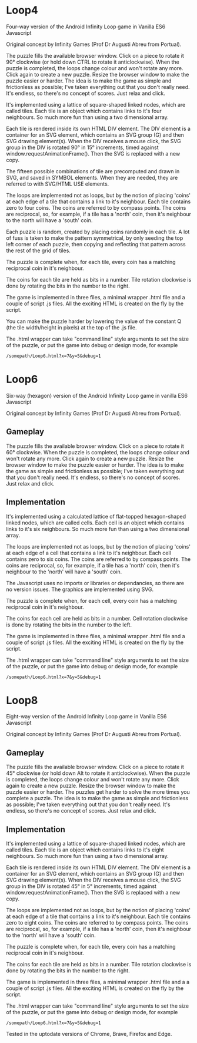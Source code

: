 # Loop4

Four-way version of the Android Infinity Loop game in Vanilla ES6 Javascript

Original concept by Infinity Games (Prof Dr Augusti Abreu from Portual).

The puzzle fills the available browser window. Click on a piece to rotate it 90&deg; clockwise (or hold down CTRL to rotate it anticlockwise). When the puzzle is completed,
the loops change colour and won't rotate any more. Click again to create a new puzzle. Resize the browser window to make the puzzle easier or harder.
The idea is to make the game as simple and frictionless as possible; I've taken everything out that you don't really need. It's endless, so there's no concept
of scores. Just relax and click.

It's implemented using a lattice of square-shaped linked nodes, which are called tiles. Each tile is an object which contains links to it's four neighbours.
So much more fun than using a two dimensional array.

Each tile is rendered inside its own HTML DIV element. The DIV element is a container for an SVG element, which contains an SVG group (G) and then SVG drawing element(s).
When the DIV receives a mouse click, the SVG group in the DIV is rotated 90&deg; in 15&deg; increments, timed against window.requestAnimationFrame(). Then the SVG is replaced with
a new copy.

The fifteen possible combinations of tile are precomputed and drawn in SVG, and saved in SYMBOL elements. When they are needed, they are referred to with SVG/HTML USE elements.

The loops are implemented not as loops, but by the notion of placing 'coins' at each edge of a tile that contains a link to it's neighbour. Each tile contains zero to
four coins. The coins are referred to by compass points. The coins are reciprocal, so, for example, if a tile has a 'north' coin, then it's neighbour to the north
will have a 'south' coin.

Each puzzle is random, created by placing coins randomly in each tile. A lot of fuss is taken to make the pattern symmetrical, by only seeding the top left corner 
of each puzzle, then copying and reflecting that pattern across the rest of the grid of tiles.

The puzzle is complete when, for each tile, every coin has a matching reciprocal coin in it's neighbour.

The coins for each tile are held as bits in a number. Tile rotation clockwise is done by rotating the bits in the number to the right.

The game is implemented in three files, a minimal wrapper .html file and a couple of script .js files. All the exciting HTML is created on the fly by the script.

You can make the puzzle harder by lowering the value of the constant Q (the tile width/height in pixels) at the top of the .js file.

The .html wrapper can take "command line" style arguments to set the size of the puzzle, or put the game into debug or design mode, for example

    /somepath/Loop6.html?x=7&y=5&debug=1

# Loop6

Six-way (hexagon) version of the Android Infinity Loop game in vanilla ES6 Javascript

Original concept by Infinity Games (Prof Dr Augusti Abreu from Portual).

## Gameplay

The puzzle fills the available browser window. Click on a piece to rotate it 60&deg; clockwise. When the puzzle is completed,
the loops change colour and won't rotate any more. Click again to create a new puzzle. Resize the browser window to make the puzzle easier or harder.
The idea is to make the game as simple and frictionless as possible; I've taken everything out that you don't really need.
It's endless, so there's no concept of scores. 
Just relax and click.

## Implementation

It's implemented using a calculated lattice of flat-topped hexagon-shaped linked nodes, which are called cells. Each cell is an object which contains links to it's six neighbours.
So much more fun than using a two dimensional array.

The loops are implemented not as loops, but by the notion of placing 'coins' at each edge of a cell that contains a link to it's neighbour. Each cell contains zero to
six coins. The coins are referred to by compass points. The coins are reciprocal, so, for example, if a tile has a 'north' coin, then it's neighbour to the 'north'
will have a 'south' coin.

The Javascript uses no imports or libraries or dependancies, so there are no version issues. The graphics are implemented using SVG.

The puzzle is complete when, for each cell, every coin has a matching reciprocal coin in it's neighbour.

The coins for each cell are held as bits in a number. Cell rotation clockwise is done by rotating the bits in the number to the left.

The game is implemented in three files, a minimal wrapper .html file and a couple of script .js files. All the exciting HTML is created on the fly by the script.

The .html wrapper can take "command line" style arguments to set the size of the puzzle, or put the game into debug or design mode, for example

    /somepath/Loop6.html?x=7&y=5&debug=1

# Loop8

Eight-way version of the Android Infinity Loop game in Vanilla ES6 Javascript

Original concept by Infinity Games (Prof Dr Augusti Abreu from Portual).

## Gameplay

The puzzle fills the available browser window. Click on a piece to rotate it 45&deg; clockwise (or hold down Alt to rotate it anticlockwise). When the puzzle is completed,
the loops change colour and won't rotate any more. Click again to create a new puzzle. Resize the browser window to make the puzzle easier or harder.
The puzzles get harder to solve the more times you complete a puzzle.
The idea is to make the game as simple and frictionless as possible; I've taken everything out that you don't really need.
It's endless, so there's no concept of scores. 
Just relax and click.

## Implementation

It's implemented using a lattice of square-shaped linked nodes, which are called tiles. Each tile is an object which contains links to it's eight neighbours.
So much more fun than using a two dimensional array.

Each tile is rendered inside its own HTML DIV element. The DIV element is a container for an SVG element, which contains an SVG group (G) and then SVG drawing element(s).
When the DIV receives a mouse click, the SVG group in the DIV is rotated 45&deg; in 5&deg; increments, timed against window.requestAnimationFrame(). Then the SVG is replaced with
a new copy.

The loops are implemented not as loops, but by the notion of placing 'coins' at each edge of a tile that contains a link to it's neighbour. Each tile contains zero to
eight coins. The coins are referred to by compass points. The coins are reciprocal, so, for example, if a tile has a 'north' coin, then it's neighbour to the 'north'
will have a 'south' coin.

The puzzle is complete when, for each tile, every coin has a matching reciprocal coin in it's neighbour.

The coins for each tile are held as bits in a number. Tile rotation clockwise is done by rotating the bits in the number to the right.

The game is implemented in three files, a minimal wrapper .html file and a a couple of script .js files. All the exciting HTML is created on the fly by the script.

The .html wrapper can take "command line" style arguments to set the size of the puzzle, or put the game into debug or design mode, for example

    /somepath/Loop6.html?x=7&y=5&debug=1
    
Tested in the uptodate versions of Chrome, Brave, Firefox and Edge.

